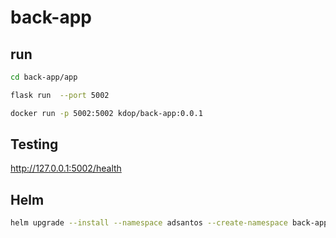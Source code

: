 # back-app

## run

```bash
cd back-app/app

flask run  --port 5002
```

```bash
docker run -p 5002:5002 kdop/back-app:0.0.1
```

## Testing

<http://127.0.0.1:5002/health>

## Helm

```bash
helm upgrade --install --namespace adsantos --create-namespace back-app back-app
```